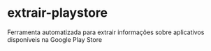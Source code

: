 # extrair-playstore
Ferramenta automatizada para extrair informações sobre aplicativos disponíveis na Google Play Store
